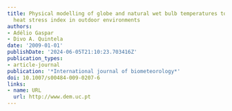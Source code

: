 ```yaml
---
title: Physical modelling of globe and natural wet bulb temperatures to predict WBGT
  heat stress index in outdoor environments
authors:
- Adélio Gaspar
- Divo A. Quintela
date: '2009-01-01'
publishDate: '2024-06-05T21:10:23.703416Z'
publication_types:
- article-journal
publication: '*International journal of biometeorology*'
doi: 10.1007/s00484-009-0207-6
links:
- name: URL
  url: http://www.dem.uc.pt
---
```

